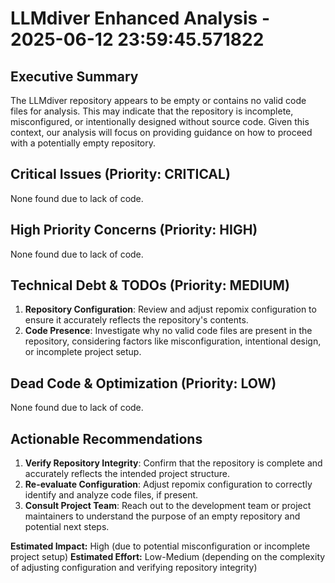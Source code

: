 # LLMdiver Enhanced Analysis - 2025-06-12 23:59:45.571822

## Executive Summary
The LLMdiver repository appears to be empty or contains no valid code files for analysis. This may indicate that the repository is incomplete, misconfigured, or intentionally designed without source code. Given this context, our analysis will focus on providing guidance on how to proceed with a potentially empty repository.

## Critical Issues (Priority: CRITICAL)
None found due to lack of code.

## High Priority Concerns (Priority: HIGH)
None found due to lack of code.

## Technical Debt & TODOs (Priority: MEDIUM)
1. **Repository Configuration**: Review and adjust repomix configuration to ensure it accurately reflects the repository's contents.
2. **Code Presence**: Investigate why no valid code files are present in the repository, considering factors like misconfiguration, intentional design, or incomplete project setup.

## Dead Code & Optimization (Priority: LOW)
None found due to lack of code.

## Actionable Recommendations
1. **Verify Repository Integrity**: Confirm that the repository is complete and accurately reflects the intended project structure.
2. **Re-evaluate Configuration**: Adjust repomix configuration to correctly identify and analyze code files, if present.
3. **Consult Project Team**: Reach out to the development team or project maintainers to understand the purpose of an empty repository and potential next steps.

**Estimated Impact:** High (due to potential misconfiguration or incomplete project setup)
**Estimated Effort:** Low-Medium (depending on the complexity of adjusting configuration and verifying repository integrity)